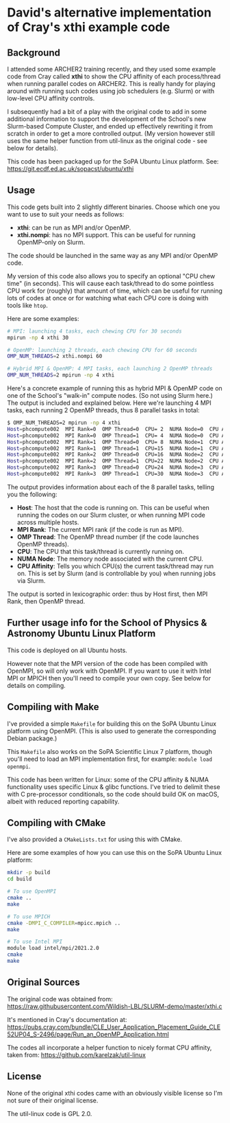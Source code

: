 # David's alternative implementation of Cray's xthi example code

## Background

I attended some ARCHER2 training recently, and they used some example code from Cray
called **xthi** to show the CPU affinity of each process/thread when running parallel
codes on ARCHER2. This is really handy for playing around with running such codes
using job schedulers (e.g. Slurm) or with low-level CPU affinity controls.

I subsequently had a bit of a play with the original code to add in some
additional information to support the development of the School's new Slurm-based
Compute Cluster, and ended up effectively rewriting it from scratch in order to get
a more controlled output. (My version however still uses the same helper function from
util-linux as the original code - see below for details).

This code has been packaged up for the SoPA Ubuntu Linux platform.
See: https://git.ecdf.ed.ac.uk/sopacst/ubuntu/xthi

## Usage

This code gets built into 2 slightly different binaries.
Choose which one you want to use to suit your needs as follows:

* **xthi**: can be run as MPI and/or OpenMP.
* **xthi.nompi**: has no MPI support. This can be useful for running
  OpenMP-only on Slurm.

The code should be launched in the same way as any MPI and/or OpenMP code.

My version of this code also allows you to specify an optional "CPU chew time" (in seconds).
This will cause each task/thread to do some pointless CPU work for (roughly) that
amount of time, which can be useful for running lots of codes at once or for
watching what each CPU core is doing with tools like `htop`.

Here are some examples:

```sh
# MPI: launching 4 tasks, each chewing CPU for 30 seconds
mpirun -np 4 xthi 30

# OpenMP: launching 2 threads, each chewing CPU for 60 seconds
OMP_NUM_THREADS=2 xthi.nompi 60

# Hybrid MPI & OpenMP: 4 MPI tasks, each launching 2 OpenMP threads
OMP_NUM_THREADS=2 mpirun -np 4 xthi
```

Here's a concrete example of running this as hybrid MPI & OpenMP code on one of the
School's "walk-in" compute nodes. (So not using Slurm here.) The output is included
and explained below. Here we're launching 4 MPI tasks, each running 2 OpenMP threads,
thus 8 parallel tasks in total:

```sh
$ OMP_NUM_THREADS=2 mpirun -np 4 xthi
Host=phcompute002  MPI Rank=0  OMP Thread=0  CPU= 2  NUMA Node=0  CPU Affinity=  0-7
Host=phcompute002  MPI Rank=0  OMP Thread=1  CPU= 4  NUMA Node=0  CPU Affinity=  0-7
Host=phcompute002  MPI Rank=1  OMP Thread=0  CPU= 8  NUMA Node=1  CPU Affinity= 8-15
Host=phcompute002  MPI Rank=1  OMP Thread=1  CPU=15  NUMA Node=1  CPU Affinity= 8-15
Host=phcompute002  MPI Rank=2  OMP Thread=0  CPU=16  NUMA Node=2  CPU Affinity=16-23
Host=phcompute002  MPI Rank=2  OMP Thread=1  CPU=22  NUMA Node=2  CPU Affinity=16-23
Host=phcompute002  MPI Rank=3  OMP Thread=0  CPU=24  NUMA Node=3  CPU Affinity=24-31
Host=phcompute002  MPI Rank=3  OMP Thread=1  CPU=30  NUMA Node=3  CPU Affinity=24-31
```

The output provides information about each of the 8 parallel tasks, telling you
the following:

* **Host**: The host that the code is running on. This can be useful when running
  the codes on our Slurm cluster, or when running MPI code across multiple hosts.
* **MPI Rank**: The current MPI rank (if the code is run as MPI).
* **OMP Thread**: The OpenMP thread number (if the code launches OpenMP threads).
* **CPU**: The CPU that this task/thread is currently running on.
* **NUMA Node**: The memory node associated with the current CPU.
* **CPU Affinity**: Tells you which CPU(s) the current task/thread may run on.
  This is set by Slurm (and is controllable by you) when running jobs via Slurm.

The output is sorted in lexicographic order: thus by Host first, then MPI Rank,
then OpenMP thread.

## Further usage info for the School of Physics & Astronomy Ubuntu Linux Platform

This code is deployed on all Ubuntu hosts.

However note that the MPI version of the code has been compiled with OpenMPI,
so will only work with OpenMPI. If you want to use it with Intel MPI or MPICH
then you'll need to compile your own copy. See below for details on compiling.

## Compiling with Make

I've provided a simple `Makefile` for building this on the SoPA Ubuntu Linux platform
using OpenMPI. (This is also used to generate the corresponding Debian package.)

This `Makefile` also works on the SoPA Scientific Linux 7 platform, though you'll
need to load an MPI implementation first, for example: `module load openmpi`.

This code has been written for Linux: some of the CPU affinity & NUMA functionality
uses specific Linux & glibc functions. I've tried to delimit these with C pre-processor
conditionals, so the code should build OK on macOS, albeit with reduced reporting capability.

## Compiling with CMake

I've also provided a `CMakeLists.txt` for using this with CMake.

Here are some examples of how you can use this on the SoPA Ubuntu Linux platform:

```sh
mkdir -p build
cd build

# To use OpenMPI
cmake ..
make

# To use MPICH
cmake -DMPI_C_COMPILER=mpicc.mpich ..
make

# To use Intel MPI
module load intel/mpi/2021.2.0
cmake
make
```

## Original Sources

The original code was obtained from:
https://raw.githubusercontent.com/Wildish-LBL/SLURM-demo/master/xthi.c

It's mentioned in Cray's documentation at:
https://pubs.cray.com/bundle/CLE_User_Application_Placement_Guide_CLE52UP04_S-2496/page/Run_an_OpenMP_Application.html

The codes all incorporate a helper function to nicely format
CPU affinity, taken from:
https://github.com/karelzak/util-linux

## License

None of the original xthi codes came with an obviously visible license
so I'm not sure of their original license.

The util-linux code is GPL 2.0.
